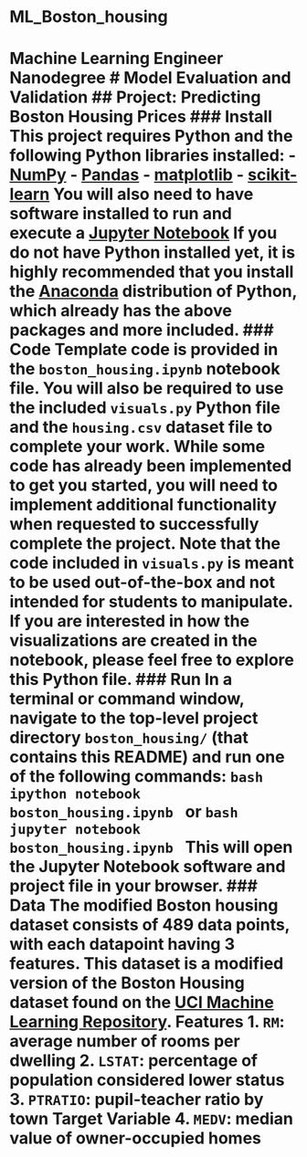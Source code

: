 # ML_Boston_housing
# Machine Learning Engineer Nanodegree # Model Evaluation and Validation ## Project: Predicting Boston Housing Prices  ### Install  This project requires **Python** and the following Python libraries installed:  - [NumPy](http://www.numpy.org/) - [Pandas](http://pandas.pydata.org/) - [matplotlib](http://matplotlib.org/) - [scikit-learn](http://scikit-learn.org/stable/)  You will also need to have software installed to run and execute a [Jupyter Notebook](http://ipython.org/notebook.html)  If you do not have Python installed yet, it is highly recommended that you install the [Anaconda](http://continuum.io/downloads) distribution of Python, which already has the above packages and more included.  ### Code  Template code is provided in the `boston_housing.ipynb` notebook file. You will also be required to use the included `visuals.py` Python file and the `housing.csv` dataset file to complete your work. While some code has already been implemented to get you started, you will need to implement additional functionality when requested to successfully complete the project. Note that the code included in `visuals.py` is meant to be used out-of-the-box and not intended for students to manipulate. If you are interested in how the visualizations are created in the notebook, please feel free to explore this Python file.  ### Run  In a terminal or command window, navigate to the top-level project directory `boston_housing/` (that contains this README) and run one of the following commands:  ```bash ipython notebook boston_housing.ipynb ```   or ```bash jupyter notebook boston_housing.ipynb ```  This will open the Jupyter Notebook software and project file in your browser.  ### Data  The modified Boston housing dataset consists of 489 data points, with each datapoint having 3 features. This dataset is a modified version of the Boston Housing dataset found on the [UCI Machine Learning Repository](https://archive.ics.uci.edu/ml/datasets/Housing).  **Features** 1.  `RM`: average number of rooms per dwelling 2. `LSTAT`: percentage of population considered lower status 3. `PTRATIO`: pupil-teacher ratio by town  **Target Variable** 4. `MEDV`: median value of owner-occupied homes
